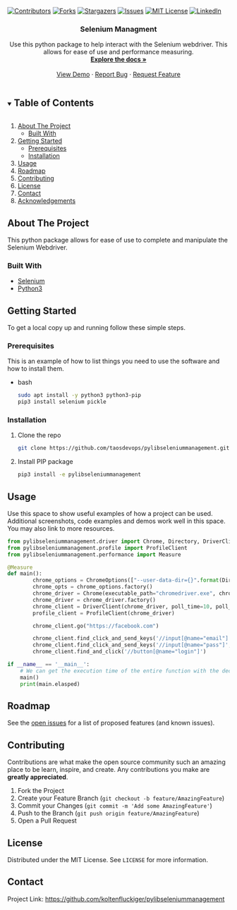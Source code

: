 <!-- PROJECT SHIELDS -->

<!--
*** I'm using markdown "reference style" links for readability.
*** Reference links are enclosed in brackets [ ] instead of parentheses ( ).
*** See the bottom of this document for the declaration of the reference variables
*** for contributors-url, forks-url, etc. This is an optional, concise syntax you may use.
*** https://www.markdownguide.org/basic-syntax/#reference-style-links
-->

[![Contributors][contributors-shield]][contributors-url]
[![Forks][forks-shield]][forks-url]
[![Stargazers][stars-shield]][stars-url]
[![Issues][issues-shield]][issues-url]
[![MIT License][license-shield]][license-url]
[![LinkedIn][linkedin-shield]][linkedin-url]

  <h3 align="center">Selenium Managment</h3>

  <p align="center">
    Use this python package to help interact with the Selenium webdriver. This allows for ease of use and performance measuring.
    <br />
    <a href="https://github.com/koltenfluckiger/pylibseleniummanagement"><strong>Explore the docs »</strong></a>
    <br />
    <br />
    <a href="https://github.com/koltenfluckiger/pylibseleniummanagement">View Demo</a>
    ·
    <a href="https://github.com/koltenfluckiger/pylibseleniummanagement/issues">Report Bug</a>
    ·
    <a href="https://github.com/koltenfluckiger/pylibseleniummanagement/issues">Request Feature</a>
  </p>
</p>

<!-- TABLE OF CONTENTS -->

<details open="open">
  <summary><h2 style="display: inline-block">Table of Contents</h2></summary>
  <ol>
    <li>
      <a href="#about-the-project">About The Project</a>
      <ul>
        <li><a href="#built-with">Built With</a></li>
      </ul>
    </li>
    <li>
      <a href="#getting-started">Getting Started</a>
      <ul>
        <li><a href="#prerequisites">Prerequisites</a></li>
        <li><a href="#installation">Installation</a></li>
      </ul>
    </li>
    <li><a href="#usage">Usage</a></li>
    <li><a href="#roadmap">Roadmap</a></li>
    <li><a href="#contributing">Contributing</a></li>
    <li><a href="#license">License</a></li>
    <li><a href="#contact">Contact</a></li>
    <li><a href="#acknowledgements">Acknowledgements</a></li>
  </ol>
</details>

<!-- ABOUT THE PROJECT -->

## About The Project

This python package allows for ease of use to complete and manipulate the Selenium Webdriver.

### Built With

-   [Selenium](https://pypi.org/project/selenium/)
-   [Python3](https://www.python.org/)

<!-- GETTING STARTED -->

## Getting Started

To get a local copy up and running follow these simple steps.

### Prerequisites

This is an example of how to list things you need to use the software and how to install them.

-   bash
    ```sh
    sudo apt install -y python3 python3-pip
    pip3 install selenium pickle
    ```

### Installation

1.  Clone the repo
    ```sh
    git clone https://github.com/taosdevops/pylibseleniummanagement.git
    ```
2.  Install PIP package
    ```sh
    pip3 install -e pylibseleniummanagement
    ```

<!-- USAGE EXAMPLES -->

## Usage

Use this space to show useful examples of how a project can be used. Additional screenshots, code examples and demos work well in this space. You may also link to more resources.


```python
from pylibseleniummanagement.driver import Chrome, Directory, DriverClient, ChromeOptions
from pylibseleniummanagement.profile import ProfileClient
from pylibseleniummanagement.performance import Measure

@Measure
def main():
        chrome_options = ChromeOptions(["--user-data-dir={}".format(Directory.WIN_CHROME.value)])
        chrome_opts = chrome_options.factory()
        chrome_driver = Chrome(executable_path="chromedriver.exe", chrome_options=chrome_opts)
        chrome_driver = chrome_driver.factory()
        chrome_client = DriverClient(chrome_driver, poll_time=10, poll_frequency=1)
        profile_client = ProfileClient(chrome_driver)

        chrome_client.go("https://facebook.com")

        chrome_client.find_click_and_send_keys('//input[@name="email"]',"XXXXXXXX@gmail.com")
        chrome_client.find_click_and_send_keys('//input[@name="pass"]',"XXXXXXXXXXXX")
        chrome_client.find_and_click('//button[@name="login"]')

if __name__ == '__main__':
    # We can get the execution time of the entire function with the decorator
    main()
    print(main.elasped)
```


<!-- ROADMAP -->

## Roadmap

See the [open issues](https://github.com/koltenfluckiger/pylibseleniummanagement/issues) for a list of proposed features (and known issues).

<!-- CONTRIBUTING -->

## Contributing

Contributions are what make the open source community such an amazing place to be learn, inspire, and create. Any contributions you make are **greatly appreciated**.

1.  Fork the Project
2.  Create your Feature Branch (`git checkout -b feature/AmazingFeature`)
3.  Commit your Changes (`git commit -m 'Add some AmazingFeature'`)
4.  Push to the Branch (`git push origin feature/AmazingFeature`)
5.  Open a Pull Request

<!-- LICENSE -->

## License

Distributed under the MIT License. See `LICENSE` for more information.

<!-- CONTACT -->

## Contact

Project Link: <https://github.com/koltenfluckiger/pylibseleniummanagement>

<!-- MARKDOWN LINKS & IMAGES -->

<!-- https://www.markdownguide.org/basic-syntax/#reference-style-links -->

[contributors-shield]: https://img.shields.io/github/contributors/koltenfluckiger/repo.svg?style=for-the-badge

[contributors-url]: https://github.com/koltenfluckiger/pylibseleniummanagement/graphs/contributors

[forks-shield]: https://img.shields.io/github/forks/koltenfluckiger/repo.svg?style=for-the-badge

[forks-url]: https://github.com/koltenfluckiger/pylibseleniummanagement/network/members

[stars-shield]: https://img.shields.io/github/stars/koltenfluckiger/repo.svg?style=for-the-badge

[stars-url]: https://github.com/koltenfluckiger/pylibseleniummanagement/stargazers

[issues-shield]: https://img.shields.io/github/issues/koltenfluckiger/repo.svg?style=for-the-badge

[issues-url]: https://github.com/koltenfluckiger/pylibseleniummanagement/issues

[license-shield]: https://img.shields.io/github/license/koltenfluckiger/repo.svg?style=for-the-badge

[license-url]: https://github.com/koltenfluckiger/pylibseleniummanagement/blob/master/LICENSE.txt

[linkedin-shield]: https://img.shields.io/badge/-LinkedIn-black.svg?style=for-the-badge&logo=linkedin&colorB=555

[linkedin-url]: https://linkedin.com/in/koltenfluckiger
